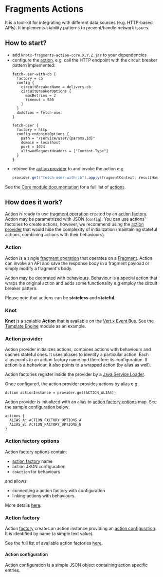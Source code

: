 # Fragments Actions
It is a tool-kit for integrating with different data sources (e.g. HTTP-based APIs). It 
implements stability patterns to prevent/handle network issues.

## How to start?
- add `knotx-fragments-action-core.X.Y.Z.jar` to your dependencies
- configure the [action](#action), e.g. call the HTTP endpoint with the circuit breaker pattern implemented:
  ```hocon
  fetch-user-with-cb {
    factory = cb
    config {
      circuitBreakerName = delivery-cb
      circuitBreakerOptions {
        maxRetries = 2
        timeout = 500
      }
    }
    doAction = fetch-user
  }
  
  fetch-user {
    factory = http
    config.endpointOptions {
      path = "/service/user/{params.id}"
      domain = localhost
      port = 1024
      allowedRequestHeaders = ["Content-Type"]
    }
  }  
  ```
- retrieve the [action provider](#action-provider) to and invoke the action e.g.
  ```java
  provider.get("fetch-user-with-cb").apply(fragmentContext, resultHandler)
  ```
 
See the [Core module documentation](https://github.com/Knotx/knotx-fragments/tree/master/action/core) 
for a full list of [actions](#action).

## How does it work?
[Action](#action) is ready to use [fragment operation](https://github.com/Knotx/knotx-fragments/tree/master/api#fragment-operation) 
created by an [action factory](#action-factory). Action may be parametrized with JSON (`config`). 
You can use actions' factories to create actions, however, we recommend using the [action provider](#action-provider) 
that would hide the complexity of initialization (maintaining stateful actions, combining actions 
with their behaviours). 

### Action
Action is a single [fragment operation](https://github.com/Knotx/knotx-fragments/tree/master/api#fragment-operation) 
that operates on a [Fragment](https://github.com/Knotx/knotx-fragments/tree/master/api#fragment).
Action can invoke an API and save the response body in a fragment payload or simply modify a fragment's body.

Action may be decorated with [behaviours](https://github.com/Knotx/knotx-fragments/tree/master/actions/core#behaviours). 
Behaviour is a special action that wraps the original action and adds some functionality e.g 
employ the circuit breaker pattern. 

Please note that actions can be **stateless** and **stateful**.

### Knot
**Knot** is a scalable **Action** that is available on the [Vert.x Event Bus](https://vertx.io/docs/vertx-core/java/#event_bus). 
See the [Template Engine](https://github.com/Knotx/knotx-template-engine/blob/master/core/src/main/java/io/knotx/te/core/TemplateEngineKnot.java) 
module as an example.

### Action provider
Action provider initializes actions, combines actions with behaviours and caches stateful ones. It
uses aliases to identify a particular action. Each alias points to an action factory name and therefore its configuration.
If action is a behaviour, it also points to a wrapped action (by alias as well).
 
Action factories register inside the provider by a [Java Service Loader](https://docs.oracle.com/javase/8/docs/api/java/util/ServiceLoader.html).
 
Once configured, the action provider provides actions by alias e.g.
```hocon
Action actionInstance = provider.get(ACTION_ALIAS);
```

Action provider is initialized with an alias to [action factory options](#action-factory-options) map. 
See the sample configuration below:
```hocon
actions {
  ALIAS_A: ACTION_FACTORY_OPTIONS_A
  ALIAS_B: ACTION_FACTORY_OPTIONS_B
}
```

### Action factory options
Action factory options contain:
- [action factory](#action-factory) name
- action JSON configuration
- `doAction` for behaviours

and allows:
- connecting a action factory with configuration
- linking actions with behaviours.

More details [here](https://github.com/Knotx/knotx-fragments/blob/master/action/core/docs/asciidoc/dataobjects.adoc#actionfactoryoptions).

### Action factory
Action [factory](https://github.com/Knotx/knotx-fragments/blob/master/handler/api/src/main/java/io/knotx/fragments/handler/api/ActionFactory.java)
creates an action instance providing an [action configuration](#action-configuration). It is identified by name (a simple text value).

See the full list of available action factories [here](https://github.com/Knotx/knotx-fragments/tree/master/action/core).

#### Action configuration
Action configuration is a simple JSON object containing action specific entries.
